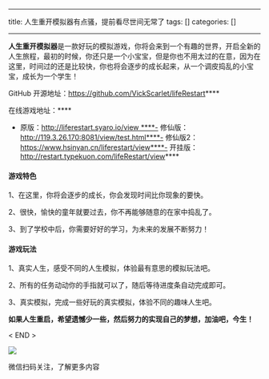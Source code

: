 
--- 
title:  人生重开模拟器有点骚，提前看尽世间无常了 
tags: []
categories: [] 

---
**人生重开模拟器**是一款好玩的模拟游戏，你将会来到一个有趣的世界，开启全新的人生旅程，最初的时候，你还只是一个小宝宝，但是你也不用太过的在意，因为在这里，时间过的还是比较快，你也将会逐步的成长起来，从一个调皮捣乱的小宝宝，成长为一个学生！

GitHub 开源地址：https://github.com/VickScarlet/lifeRestart****

在线游戏地址：****
- 原版：http://liferestart.syaro.io/view ****- 修仙版：http://119.3.26.170:8081/view/test.html****- 修仙版2：https://www.hsinyan.cn/liferestart/view****- 开挂版：http://restart.typekuon.com/lifeRestart/view****
#### 游戏特色

1、在这里，你将会逐步的成长，你会发现时间比你现象的要快。

2、很快，愉快的童年就要过去，你不再能够随意的在家中捣乱了。

3、到了学校中后，你需要好好的学习，为未来的发展不断努力！

#### 游戏玩法

1、真实人生，感受不同的人生模拟，体验最有意思的模拟玩法吧。

2、所有的任务动动你的手指就可以了，随后等待进度条自动完成即可。

3、真实模拟，完成一些好玩的真实模拟，体验不同的趣味人生吧。

**如果人生重启，希望遗憾少一些，然后努力的实现自己的梦想，加油吧，今生！**

&lt; END &gt;

<img src="https://img-blog.csdnimg.cn/img_convert/0dcbfce76d4c3441d99f8e1fb56ea115.gif">

微信扫码关注，了解更多内容
